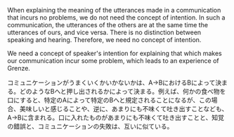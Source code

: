 When explaining the meaning of the utterances made in a communication that incurs no problems, we do not need the concept of intention. In such a communication, the utterances of the others are at the same time the utterances of ours, and vice versa. There is no distinction between speaking and hearing. Therefore, we need no concept of intention.

We need a concept of speaker's intention for explaining that which makes our communication incur some problem, which leads to an experience of Grenze.

コミュニケーションがうまくいくかいかないかは、A→BにおけるBによって決まる。どのようなBへと押し出されるかによって決まる。例えば、何かの食べ物を口にすると、特定のAによって特定のBへと規定されることになるが、この場合、美味しいと感じることや、逆に、あまりにも不味くて吐き出すことなども、A→Bに含まれる。口に入れたものがあまりにも不味くて吐き出すことと、知覚の錯誤と、コミュニケーションの失敗は、互いに似ている。
